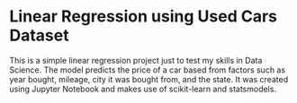 # Linear Regression using Used Cars Dataset
This is a simple linear regression project just to test my skills in Data Science. The model predicts the price of a car based from factors such as year bought, mileage, city it was bought from, and the state.
It was created using Jupyter Notebook and makes use of scikit-learn and statsmodels.